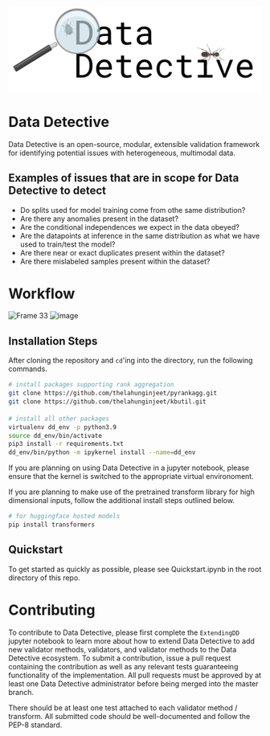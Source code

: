![Data Detective logo](DD_im.png)

# Data Detective

Data Detective is an open-source, modular, extensible validation framework for identifying potential issues with heterogeneous, multimodal data.

## Examples of issues that are in scope for Data Detective to detect
- Do splits used for model training come from othe same distribution?
- Are there any anomalies present in the dataset?
- Are the conditional independences we expect in the data obeyed?
- Are the datapoints at inference in the same distribution as what we have used to train/test the model?
- Are there near or exact duplicates present within the dataset?
- Are there mislabeled samples present within the dataset?

# Workflow
![Frame 33](https://github.com/gred-ecdi/datadetective/assets/97565124/f6519c9c-87f7-4a02-918a-abb22cb8b826)
![image](https://github.com/gred-ecdi/datadetective/assets/97565124/18c187af-79a2-4c63-87f4-4f35b1ce51db)


## Installation Steps
After cloning the repository and `cd`'ing into the directory, run the following commands. 

```bash
# install packages supporting rank aggregation
git clone https://github.com/thelahunginjeet/pyrankagg.git
git clone https://github.com/thelahunginjeet/kbutil.git

# install all other packages
virtualenv dd_env -p python3.9 
source dd_env/bin/activate
pip3 install -r requirements.txt
dd_env/bin/python -m ipykernel install --name=dd_env 
```

If you are planning on using Data Detective in a jupyter notebook, please ensure that the kernel is switched to the appropriate virtual environoment.

If you are planning to make use of the pretrained transform library for high dimensional inputs, follow the additional install steps outlined below.

```bash
# for huggingface hosted models
pip install transformers

```

## Quickstart

To get started as quickly as possible, please see Quickstart.ipynb in the root directory of this repo.



# Contributing

To contribute to Data Detective, please first complete the `ExtendingDD` jupyter notebook to learn more about 
how to extend Data Detective to add new validator methods, validators, and validator methods to the Data Detective 
ecosystem. To submit a contribution, issue a pull request containing the contribution as well as any relevant
tests guaranteeing functionality of the implementation. All pull requests must be approved by at least one Data Detective 
administrator before being merged into the master branch. 

There should be at least one test attached to each validator method / transform. All submitted code should be 
well-documented and follow the PEP-8 standard. 
